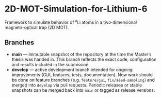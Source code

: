 # 2D-MOT-Simulation-for-Lithium-6
Framework to simulate behavior of ⁶Li atoms in a two-dimensional magneto-optical trap (2D MOT).

## Branches

- **main** — immutable snapshot of the repository at the time the Master’s thesis was handed in. This branch reflects the exact code, configuration and results included in the submission.
- **develop** — active development branch intended for ongoing improvements (GUI, features, tests, documentation). New work should be done on feature branches (e.g. `feature/gui`, `fix/seed-sampling`) and merged into `develop` via pull requests. Periodic releases or stable snapshots can be merged back into `main` or tagged as release versions.
